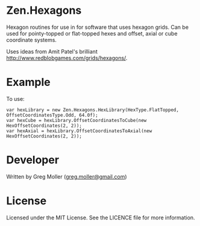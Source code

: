 # Zen.Hexagons

Hexagon routines for use in for software that uses hexagon grids.
Can be used for pointy-topped or flat-topped hexes and offset, axial or cube coordinate systems.

Uses ideas from Amit Patel's brilliant http://www.redblobgames.com/grids/hexagons/.

# Example
To use:

    var hexLibrary = new Zen.Hexagons.HexLibrary(HexType.FlatTopped, OffsetCoordinatesType.Odd, 64.0f);
    var hexCube = hexLibrary.OffsetCoordinatesToCube(new HexOffsetCoordinates(2, 2));
    var hexAxial = hexLibrary.OffsetCoordinatesToAxial(new HexOffsetCoordinates(2, 2));
    
# Developer
Written by Greg Moller (greg.moller@gmail.com)

# License
Licensed under the MIT License. See the LICENCE file for more information.
